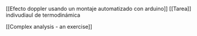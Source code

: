 [[Efecto doppler usando un montaje automatizado con arduino]]
[[Tarea]] indivudiaul de termodinámica

[[Complex analysis - an exercise]]
